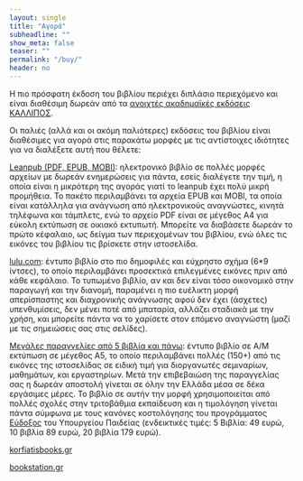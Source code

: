 ```yaml
---
layout: single
title: "Αγορά"
subheadline: ""
show_meta: false
teaser: ""
permalink: "/buy/"
header: no
---
```


Η πιο πρόσφατη έκδοση του βιβλίου περιέχει διπλάσιο περιεχόμενο και είναι διαθέσιμη δωρεάν από τα [ανοιχτές ακαδημαϊκές εκδόσεις ΚΑΛΛΙΠΟΣ](https://repository.kallipos.gr/handle/11419/10224).

Οι παλιές (αλλά και οι ακόμη παλιότερες) εκδόσεις του βιβλίου είναι διαθέσιμες για αγορά στις παρακάτω μορφές με τις αντίστοιχες ιδιότητες για να διαλέξετε αυτή που θέλετε:

[Leanpub (PDF, EPUB, MOBI)](https://leanpub.com/pibook): ηλεκτρονικό βιβλίο σε πολλές μορφές αρχείων με δωρεάν ενημερώσεις για πάντα, εσείς διαλέγετε την τιμή, η οποία είναι η μικρότερη της αγοράς γιατί το leanpub έχει πολύ μικρή προμήθεια. Το πακέτο περιλαμβάνει τα αρχεία EPUB και MOBI, τα οποία είναι κατάλληλα για ανάγνωση από ηλεκτρονικούς αναγνώστες, κινητά τηλέφωνα και τάμπλετς, ενώ το αρχείο PDF είναι σε μέγεθος A4 για εύκολη εκτύπωση σε οικιακό εκτυπωτή. Μπορείτε να διαβάσετε δωρεάν το πρώτο κέφαλαιο, ως δείγμα των περιεχομένων του βιβλίου, ενώ όλες τις εικόνες του βιβλίου τις βρίσκετε στην ιστοσελίδα.

[lulu.com](https://www.lulu.com/en/us/shop/konstantinos-chorianopoulos/making-interactivity/paperback/product-1mmz5g4m.html): έντυπο βιβλίο στο πιο δημοφιλές και εύχρηστο σχήμα (6*9 ίντσες), το οποίο περιλαμβάνει προσεκτικά επιλεγμένες εικόνες πριν από κάθε κεφάλαιο. Το τυπωμένο βιβλίο, αν και δεν είναι τόσο οικονομικό στην παραγωγή και την διανομή, παραμένει η πιο ευέλικτη μορφή απερίσπαστης και διαχρονικής ανάγνωσης αφού δεν έχει (άσχετες) υπενθυμίσεις, δεν μένει ποτέ από μπαταρία, αλλάζει σταδιακά με την χρήση, και μπορείτε πάντα να το χαρίσετε στον επόμενο αναγνώστη (μαζί με τις σημειώσεις σας στις σελίδες).

[Μεγάλες παραγγελίες από 5 βιβλία και πάνω](/contact/): έντυπο βιβλίο σε Α/Μ εκτύπωση σε μέγεθος Α5, το οποίο περιλαμβάνει πολλές (150+) από τις εικόνες της ιστοσελίδας σε ειδική τιμή για διοργανωτές σεμιναρίων, μαθημάτων, και εργαστηρίων. Μετά την επιβεβαιώση της παραγγελίας σας η δωρεάν αποστολή γίνεται σε όλην την Ελλάδα μέσα σε δέκα εργάσιμες μέρες. Το βιβλίο σε αυτήν την μορφή χρησιμοποιείται από πολλές σχολές στην τριτοβάθμια εκπαίδευση και η τιμολόγηση γίνεται πάντα σύμφωνα με τους κανόνες κοστολόγησης του προγράμματος [Εύδοξος](https://service.eudoxus.gr/search/#a/id:68371436/0) του Υπουργείου Παιδείας (ενδεικτικές τιμές: 5 Βιβλία: 49 ευρώ, 10 βιβλία 89 ευρώ, 20 βιβλία 179 ευρώ).

[korfiatisbooks.gr](https://korfiatisbooks.gr/product/o-programmatismos-tis-diadrasis/)

[bookstation.gr](https://www.bookstation.gr/Product.asp?ID=39013)

